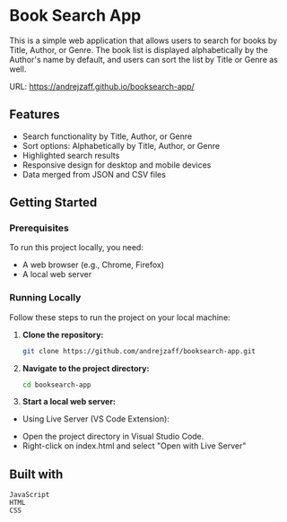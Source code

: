 ﻿# Book Search App

This is a simple web application that allows users to search for books by Title, Author, or Genre. The book list is displayed alphabetically by the Author's name by default, and users can sort the list by Title or Genre as well.

URL: https://andrejzaff.github.io/booksearch-app/
## Features

- Search functionality by Title, Author, or Genre
- Sort options: Alphabetically by Title, Author, or Genre
- Highlighted search results
- Responsive design for desktop and mobile devices
- Data merged from JSON and CSV files

## Getting Started

### Prerequisites

To run this project locally, you need:

- A web browser (e.g., Chrome, Firefox)
- A local web server

### Running Locally

Follow these steps to run the project on your local machine:

1. **Clone the repository:**

   ```bash
   git clone https://github.com/andrejzaff/booksearch-app.git

2. **Navigate to the project directory:**

    ```bash
    cd booksearch-app

3. **Start a local web server:**

- Using Live Server (VS Code Extension):

+ Open the project directory in Visual Studio Code.
+ Right-click on index.html and select "Open with Live Server"

## Built with
    
    JavaScript
    HTML
    CSS
